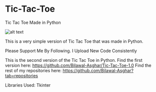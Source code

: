 # Tic-Tac-Toe
Tic Tac Toe Made in Python


![alt text](https://imgs2.dab3games.com/tic-tac-toe-game.png)


This is a very simple version of Tic Tac Toe that was made in Python.


Please Support Me By Following. I Upload New Code Consistently

This is the second version of the Tic Tac Toe in Python.
Find the first version here: https://github.com/Bilawal-Asghar/Tic-Tac-Toe-1.0
Find the rest of my repositories here: https://github.com/Bilawal-Asghar?tab=repositories

Libraries Used: Tkinter
